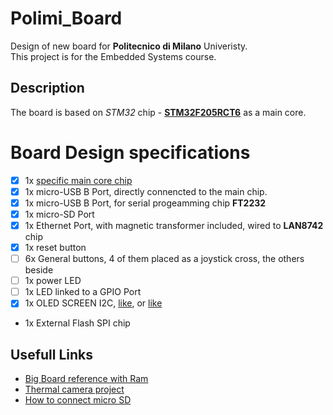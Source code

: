 # Polimi_Board
Design of new board for **Politecnico di Milano** Univeristy. \
This project is for the Embedded Systems course.
## Description
The board is based on *STM32* chip - **[STM32F205RCT6](https://www.st.com/resource/en/datasheet/stm32f205rb.pdf)** as a main core.

# Board Design specifications
- [x] 1x [specific main core chip](https://estore.st.com/en/stm32f205rct6-cpn.html)
- [x] 1x micro-USB B Port, directly connencted to the main chip.
- [x] 1x micro-USB B Port, for serial progeamming chip **FT2232**
- [x] 1x micro-SD Port
- [x] 1x Ethernet Port, with magnetic transformer included, wired to **LAN8742** chip
- [x] 1x reset button
- [ ] 6x General buttons, 4 of them placed as a joystick cross, the others beside
- [ ] 1x power LED
- [ ] 1x LED linked to a GPIO Port
- [x] 1x OLED SCREEN I2C, [like](https://www.amazon.it/AZDelivery-Display-retroilluminato-Raspberry-gratuito/dp/B078J78R45?ref_=ast_sto_dp&th=1), or [like](https://www.ebay.it/itm/204428760352?itmmeta=01HQXT2FC1579AP9QA0BS3KWXZ&hash=item2f98e75520:g:HqMAAOSw8oZhO3MO)
- 1x External Flash SPI chip

## Usefull Links
- [Big Board reference with Ram](https://github.com/HEAPLab/marco-ram-board/tree/master)
- [Thermal camera project](https://github.com/fedetft/thermal_camera)
- [How to connect micro SD](https://emanbuc.gitbooks.io/appunti-iot/content/manuscript/sd_card_connection.html)
